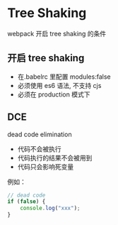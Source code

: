 # Tree Shaking

webpack 开启 tree shaking 的条件

## 开启 tree shaking

-   在.babelrc 里配置 modules:false
-   必须使用 es6 语法, 不支持 cjs
-   必须在 production 模式下

## DCE

dead code elimination

-   代码不会被执行
-   代码执行的结果不会被用到
-   代码只会影响死变量

例如：

```js
// dead code
if (false) {
    console.log("xxx");
}
```
